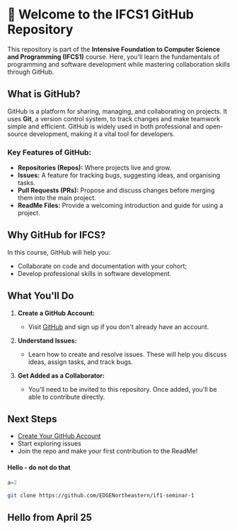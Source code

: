 # 👋 Welcome to the IFCS1 GitHub Repository

This repository is part of the **Intensive Foundation to Computer Science and Programming (IFCS1)** course. Here, you'll learn the fundamentals of programming and software development while mastering collaboration skills through GitHub. 

## What is GitHub?

GitHub is a platform for sharing, managing, and collaborating on projects. It uses **Git**, a version control system, to track changes and make teamwork simple and efficient. GitHub is widely used in both professional and open-source development, making it a vital tool for developers.

### Key Features of GitHub:
- **Repositories (Repos):** Where projects live and grow.
- **Issues:** A feature for tracking bugs, suggesting ideas, and organising tasks.
- **Pull Requests (PRs):** Propose and discuss changes before merging them into the main project.
- **ReadMe Files:** Provide a welcoming introduction and guide for using a project.

## Why GitHub for IFCS?

In this course, GitHub will help you:
- Collaborate on code and documentation with your cohort;
- Develop professional skills in software development.

## What You'll Do

1. **Create a GitHub Account:**  
   - Visit [GitHub](https://github.com/) and sign up if you don't already have an account.

2. **Understand Issues:**  
   - Learn how to create and resolve issues. These will help you discuss ideas, assign tasks, and track bugs.

3. **Get Added as a Collaborator:**  
   - You'll need to be invited to this repository. Once added, you'll be able to contribute directly.

## Next Steps
- [Create Your GitHub Account](https://github.com/)  
- Start exploring issues  
- Join the repo and make your first contribution to the ReadMe!

#### Hello - do not do that

```python
a=2
```


```bash
git clone https://github.com/EDGENortheastern/if1-seminar-1
```

## Hello from April 25
